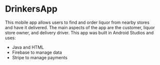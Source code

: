# DrinkersApp
This mobile app allows users to find and order liquor from nearby stores and have it delivered.
The main aspects of the app are the customer, liquor store owner, and delivery driver.
This app was built in Android Studios and uses:
- Java and HTML
- Firebase to manage data
- Stripe to manage payments
